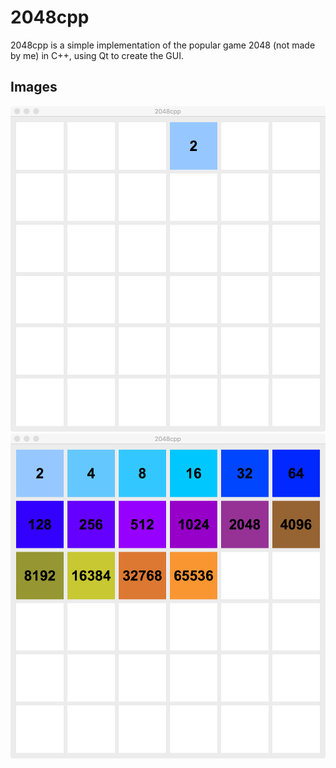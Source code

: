 # 2048cpp

2048cpp is a simple implementation of the popular game 2048 (not made by me) in C++, using Qt to create the GUI.  

## Images
![Example0](imgs/2.png "Start")
![Example1](imgs/colors.png "Colors")

